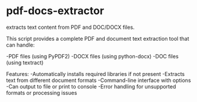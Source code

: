 # pdf-docs-extractor
extracts text content from PDF and DOC/DOCX files.

This script provides a complete PDF and document text extraction tool that can handle:

-PDF files (using PyPDF2)
-DOCX files (using python-docx)
-DOC files (using textract)

Features:
-Automatically installs required libraries if not present
-Extracts text from different document formats
-Command-line interface with options
-Can output to file or print to console
-Error handling for unsupported formats or processing issues

